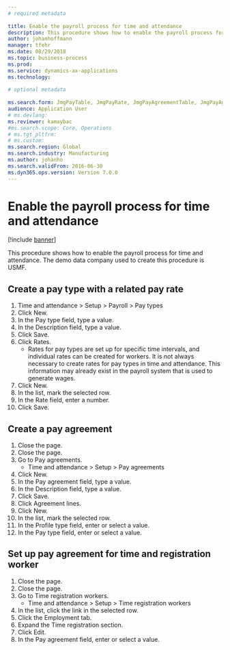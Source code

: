 ```yaml
--- 
# required metadata 
 
title: Enable the payroll process for time and attendance
description: This procedure shows how to enable the payroll process for time and attendance. 
author: johanhoffmann
manager: tfehr 
ms.date: 08/29/2018
ms.topic: business-process 
ms.prod:  
ms.service: dynamics-ax-applications 
ms.technology:  
 
# optional metadata 
 
ms.search.form: JmgPayTable, JmgPayRate, JmgPayAgreementTable, JmgPayAgreementLine, HcmWorker   
audience: Application User 
# ms.devlang:  
ms.reviewer: kamaybac
#ms.search.scope: Core, Operations 
# ms.tgt_pltfrm:  
# ms.custom:  
ms.search.region: Global
ms.search.industry: Manufacturing
ms.author: johanho
ms.search.validFrom: 2016-06-30 
ms.dyn365.ops.version: Version 7.0.0 
---
```

# Enable the payroll process for time and attendance

[!include [banner](../../includes/banner.md)]

This procedure shows how to enable the payroll process for time and attendance. The demo data company used to create this procedure is USMF.


## Create a pay type with a related pay rate
1. Time and attendance > Setup > Payroll > Pay types
2. Click New.
3. In the Pay type field, type a value.
4. In the Description field, type a value.
5. Click Save.
6. Click Rates.
    * Rates for pay types are set up for specific time intervals, and individual rates can be created for workers. It is not always necessary to create rates for pay types in time and attendance. This information may already exist in the payroll system that is used to generate wages.  
7. Click New.
8. In the list, mark the selected row.
9. In the Rate field, enter a number.
10. Click Save.

## Create a pay agreement
1. Close the page.
2. Close the page.
3. Go to Pay agreements.
    * Time and attendance > Setup > Pay agreements  
4. Click New.
5. In the Pay agreement field, type a value.
6. In the Description field, type a value.
7. Click Save.
8. Click Agreement lines.
9. Click New.
10. In the list, mark the selected row.
11. In the Profile type field, enter or select a value.
12. In the Pay type field, enter or select a value.

## Set up pay agreement for time and registration worker
1. Close the page.
2. Close the page.
3. Go to Time registration workers.
    * Time and attendance > Setup > Time registration workers  
4. In the list, click the link in the selected row.
5. Click the Employment tab.
6. Expand the Time registration section.
7. Click Edit.
8. In the Pay agreement field, enter or select a value.

